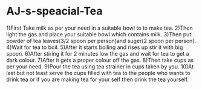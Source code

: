 # AJ-s-speacial-Tea
 1)First Take milk as per your need in a suitable bowl to to make tea.
 2)Then light the gas and place your suitable bowl which contains milk.
 3)Then put powder of tea leaves(3/2 spoon per person)and suger(2 spoon per person).
 4)Wait for tea to boil.
 5)After it starts boiling and rises up stir it with big spoon.
 6)After stiring it for 2 minutes low the gas and wait for tea to get a dark colour.
 7)After it gets a proper colour off the gas.
 8)Then take cups as per your need.
 9)Pour the tea using tea strainer in cups taken by you.
10)At last but not least serve the cups filled with tea to the people who wants to drink tea or if you are making tea for your self then drink the tea yourself.
